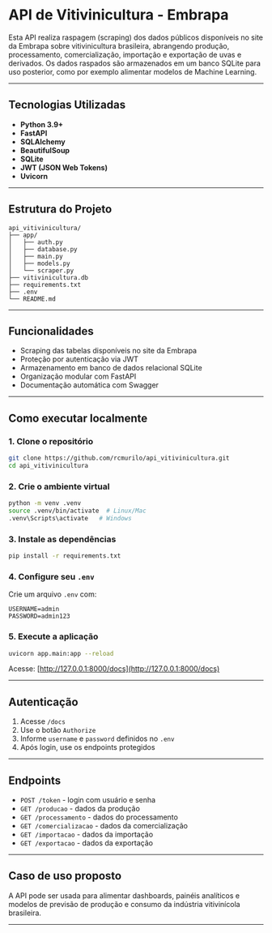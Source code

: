 # API de Vitivinicultura - Embrapa

Esta API realiza raspagem (scraping) dos dados públicos disponíveis no site da Embrapa sobre vitivinicultura brasileira, abrangendo produção, processamento, comercialização, importação e exportação de uvas e derivados. Os dados raspados são armazenados em um banco SQLite para uso posterior, como por exemplo alimentar modelos de Machine Learning.

---

## Tecnologias Utilizadas

- **Python 3.9+**
- **FastAPI**
- **SQLAlchemy**
- **BeautifulSoup**
- **SQLite**
- **JWT (JSON Web Tokens)**
- **Uvicorn**

---

## Estrutura do Projeto

```
api_vitivinicultura/
├── app/
│   ├── auth.py
│   ├── database.py
│   ├── main.py
│   ├── models.py
│   └── scraper.py
├── vitivinicultura.db
├── requirements.txt
├── .env
└── README.md
```

---

## Funcionalidades

- Scraping das tabelas disponíveis no site da Embrapa
- Proteção por autenticação via JWT
- Armazenamento em banco de dados relacional SQLite
- Organização modular com FastAPI
- Documentação automática com Swagger

---

## Como executar localmente

### 1. Clone o repositório

```bash
git clone https://github.com/rcmurilo/api_vitivinicultura.git
cd api_vitivinicultura
```

### 2. Crie o ambiente virtual

```bash
python -m venv .venv
source .venv/bin/activate  # Linux/Mac
.venv\Scripts\activate   # Windows
```

### 3. Instale as dependências

```bash
pip install -r requirements.txt
```

### 4. Configure seu `.env`

Crie um arquivo `.env` com:

```
USERNAME=admin
PASSWORD=admin123
```

### 5. Execute a aplicação

```bash
uvicorn app.main:app --reload
```

Acesse: [http://127.0.0.1:8000/docs](http://127.0.0.1:8000/docs)

---

## Autenticação

1. Acesse `/docs`
2. Use o botão `Authorize`
3. Informe `username` e `password` definidos no `.env`
4. Após login, use os endpoints protegidos

---

## Endpoints

- `POST /token` - login com usuário e senha
- `GET /producao` - dados da produção
- `GET /processamento` - dados do processamento
- `GET /comercializacao` - dados da comercialização
- `GET /importacao` - dados da importação
- `GET /exportacao` - dados da exportação

---

## Caso de uso proposto

A API pode ser usada para alimentar dashboards, painéis analíticos e modelos de previsão de produção e consumo da indústria vitivinícola brasileira.

---

